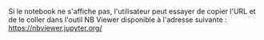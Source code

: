 Si le notebook ne s'affiche pas, l'utilisateur peut essayer de copier l'URL 
et de le coller dans l'outil NB Viewer disponible à l'adresse suivante :
https://nbviewer.jupyter.org/

